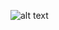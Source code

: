 ![alt text](https://img.discogs.com/s531iFUWfpD2i58kTgvi3EzeR4s=/fit-in/600x594/filters:strip_icc():format(jpeg):mode_rgb():quality(90)/discogs-images/R-367669-1551745812-9934.jpeg.jpg)
